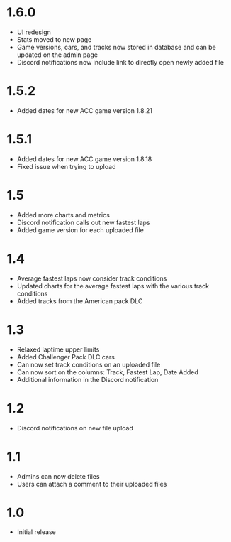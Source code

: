 # 1.6.0
- UI redesign
- Stats moved to new page
- Game versions, cars, and tracks now stored in database and can be updated on the admin page
- Discord notifications now include link to directly open newly added file

# 1.5.2
- Added dates for new ACC game version 1.8.21

# 1.5.1
- Added dates for new ACC game version 1.8.18
- Fixed issue when trying to upload

# 1.5
- Added more charts and metrics
- Discord notification calls out new fastest laps
- Added game version for each uploaded file

# 1.4
- Average fastest laps now consider track conditions
- Updated charts for the average fastest laps with the various track conditions
- Added tracks from the American pack DLC

# 1.3
- Relaxed laptime upper limits
- Added Challenger Pack DLC cars
- Can now set track conditions on an uploaded file
- Can now sort on the columns: Track, Fastest Lap, Date Added
- Additional information in the Discord notification

# 1.2
- Discord notifications on new file upload

# 1.1
- Admins can now delete files
- Users can attach a comment to their uploaded files

# 1.0
- Initial release